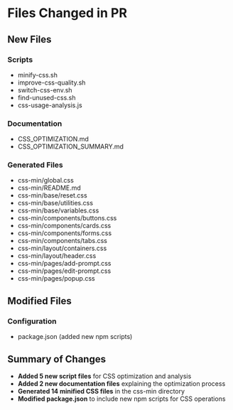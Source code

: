 # Files Changed in PR

## New Files

### Scripts

- minify-css.sh
- improve-css-quality.sh
- switch-css-env.sh
- find-unused-css.sh
- css-usage-analysis.js

### Documentation

- CSS_OPTIMIZATION.md
- CSS_OPTIMIZATION_SUMMARY.md

### Generated Files

- css-min/global.css
- css-min/README.md
- css-min/base/reset.css
- css-min/base/utilities.css
- css-min/base/variables.css
- css-min/components/buttons.css
- css-min/components/cards.css
- css-min/components/forms.css
- css-min/components/tabs.css
- css-min/layout/containers.css
- css-min/layout/header.css
- css-min/pages/add-prompt.css
- css-min/pages/edit-prompt.css
- css-min/pages/popup.css

## Modified Files

### Configuration

- package.json (added new npm scripts)

## Summary of Changes

- **Added 5 new script files** for CSS optimization and analysis
- **Added 2 new documentation files** explaining the optimization process
- **Generated 14 minified CSS files** in the css-min directory
- **Modified package.json** to include new npm scripts for CSS operations
